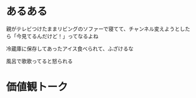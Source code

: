 # あるある
親がテレビつけたままリビングのソファーで寝てて、チャンネル変えようとしたら「今見てるんだけど！」ってなるよね

冷蔵庫に保存してあったアイス食べられて、ふざけるな

風呂で歌歌ってると怒られる

# 価値観トーク

